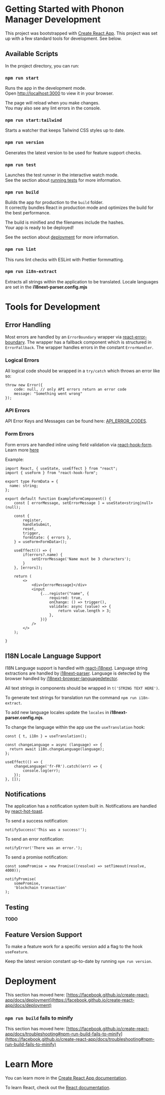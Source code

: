 # Getting Started with Phonon Manager Development

This project was bootstrapped with [Create React App](https://github.com/facebook/create-react-app). This project was set up with a few standard tools for development. See below.

## Available Scripts

In the project directory, you can run:

### `npm run start`

Runs the app in the development mode.\
Open [http://localhost:3000](http://localhost:3000) to view it in your browser.

The page will reload when you make changes.\
You may also see any lint errors in the console.

### `npm run start:tailwind`

Starts a watcher that keeps Tailwind CSS styles up to date.

### `npm run version`

Generates the latest version to be used for feature support checks.

### `npm run test`

Launches the test runner in the interactive watch mode.\
See the section about [running tests](https://facebook.github.io/create-react-app/docs/running-tests) for more information.

### `npm run build`

Builds the app for production to the `build` folder.\
It correctly bundles React in production mode and optimizes the build for the best performance.

The build is minified and the filenames include the hashes.\
Your app is ready to be deployed!

See the section about [deployment](https://facebook.github.io/create-react-app/docs/deployment) for more information.

### `npm run lint`

This runs lint checks with ESLint with Prettier formmatting.

### `npm run i18n-extract`

Extracts all strings within the application to be translated. Locale languages are set in the **i18next-parser.config.mjs**

# Tools for Development

## Error Handling

Most errors are handled by an `ErrorBoundary` wrapper via [react-error-boundary](https://github.com/bvaughn/react-error-boundary#readme). The wrapper has a fallback component which is structured in `ErrorFallback`. The wrapper handles errors in the constant `ErrorHandler`.

### Logical Errors

All logical code should be wrapped in a `try/catch` which throws an error like so:

```
throw new Error({
    code: null, // only API errors return an error code
    message: "Something went wrong"
});
```

### API Errors

API Error Keys and Messages can be found here: [API_ERROR_CODES](./../API_ERROR_CODES.md).

### Form Errors

Form errors are handled inline using field validation via [react-hook-form](https://react-hook-form.com/). Learn more [here](https://react-hook-form.com/get-started#Handleerrors)

Example:

```
import React, { useState, useEffect } from "react";
import { useForm } from "react-hook-form";

export type FormData = {
  name: string;
};

export default function ExampleFormComponent() {
    const [ errorMessage, setErrorMessage ] = useState<string|null>(null);

    const {
        register,
        handleSubmit,
        reset,
        trigger,
        formState: { errors },
    } = useForm<FormData>();

    useEffect(() => {
        if(errors?.name) {
            setErrorMessage('Name must be 3 characters');
        }
    }, [errors]);

    return (
        <>
            <div>{errorMessage}</div>
            <input
                {...register("name", {
                    required: true,
                    onChange: () => trigger(),
                    validate: async (value) => {
                        return value.length > 3;
                    },
                })}
            />
        </>
    );

}
```

## I18N Locale Language Support

I18N Language support is handled with [react-i18next](https://react.i18next.com/). Language string extractions are handled by [i18next-parser](https://github.com/i18next/i18next-parser). Language is detected by the browser handled by [i18next-browser-languagedetector](https://github.com/i18next/i18next-browser-languageDetector).

All text strings in components should be wrapped in `t('STRING TEXT HERE')`.

To generate text strings for translation run the command `npm run i18n-extract`.

To add new language locales update the `locales` in **i18next-parser.config.mjs**.

To change the language within the app use the `useTranslation` hook:

```
const { t, i18n } = useTranslation();

const changeLanguage = async (language) => {
  return await i18n.changeLanguage(language);
};

useEffect(() => {
    changeLanguage('fr-FR').catch((err) => {
        console.log(err);
    });
}, []);
```

## Notifications

The application has a notification system built in. Notifications are handled by [react-hot-toast](https://react-hot-toast.com/).

To send a success notification:

```
notifySuccess('This was a success!');
```

To send an error notification:

```
notifyError('There was an error.');
```

To send a promise notification:

```
const somePromise = new Promise((resolve) => setTimeout(resolve, 4000));

notifyPromise(
    somePromise,
    'blockchain transaction'
);
```

## Testing

**TODO**

## Feature Version Support

To make a feature work for a specific version add a flag to the hook `useFeature`.

Keep the latest version constant up-to-date by running `npm run version`.

# Deployment

This section has moved here: [https://facebook.github.io/create-react-app/docs/deployment](https://facebook.github.io/create-react-app/docs/deployment)

### `npm run build` fails to minify

This section has moved here: [https://facebook.github.io/create-react-app/docs/troubleshooting#npm-run-build-fails-to-minify](https://facebook.github.io/create-react-app/docs/troubleshooting#npm-run-build-fails-to-minify)

# Learn More

You can learn more in the [Create React App documentation](https://facebook.github.io/create-react-app/docs/getting-started).

To learn React, check out the [React documentation](https://reactjs.org/).
